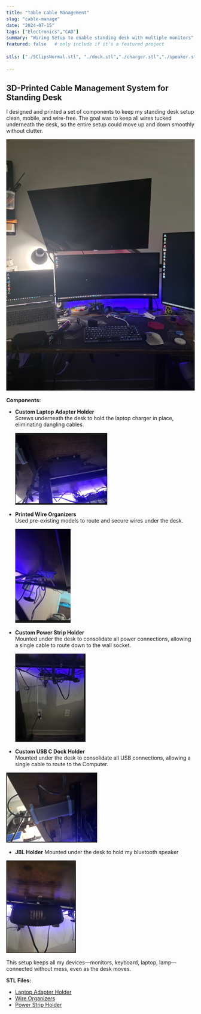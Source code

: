```yaml
---
title: "Table Cable Management"
slug: "cable-manage"
date: "2024-07-15"
tags: ["Electronics","CAD"]
summary: "Wiring Setup to enable standing desk with multiple monitors"
featured: false   # only include if it's a featured project

stls: ["./5ClipsNormal.stl", "./dock.stl","./charger.stl","./speaker.stl"]

---
```


## 3D-Printed Cable Management System for Standing Desk  
I designed and printed a set of components to keep my standing desk setup clean, mobile, and wire-free. The goal was to keep all wires tucked underneath the desk, so the entire setup could move up and down smoothly without clutter.

![alt text](image_43666.jpg)

**Components:**
- **Custom Laptop Adapter Holder**  
  Screws underneath the desk to hold the laptop charger in place, eliminating dangling cables.

  ![alt text](image_872224.png)

- **Printed Wire Organizers**  
  Used pre-existing models to route and secure wires under the desk.

  ![alt text](image_380649.png)

- **Custom Power Strip Holder**  
  Mounted under the desk to consolidate all power connections, allowing a single cable to route down to the wall socket.

  ![alt text](image_663612.png)

- **Custom USB C Dock Holder**  
Mounted under the desk to consolidate all USB connections, allowing a single cable to route to the Computer.

![alt text](image_118566.png)


-  **JBL Holder** 
  Mounted under the desk to hold my bluetooth speaker

  ![alt text](image_178425.png)





This setup keeps all my devices—monitors, keyboard, laptop, lamp—connected without mess, even as the desk moves.

**STL Files:**  
- [Laptop Adapter Holder](#)  
- [Wire Organizers](#)  
- [Power Strip Holder](#)

